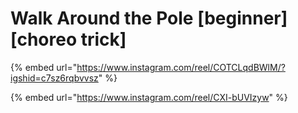 # Walk Around the Pole \[beginner] \[choreo trick]

{% embed url="https://www.instagram.com/reel/COTCLqdBWlM/?igshid=c7sz6rqbvvsz" %}

{% embed url="https://www.instagram.com/reel/CXI-bUVIzyw" %}

##
